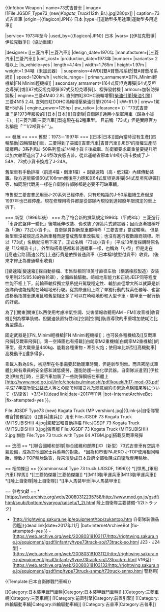 {{Infobox Weapon
| name=73式吉普車
| image=[[File:JGSDF_Type73_(new)_Kogata_Truck_(12th_Br.).jpg|280px]]
| caption=73式吉普車
|origin={{flagicon|JPN}} 日本
|type=[[運動型多用途車|運動型多用途車]]
<!-- 服役記錄 -->
|service= 1973年至今
|used_by={{flagicon|JPN}} 日本
|wars= [[伊拉克戰爭|伊拉克戰爭]]（協助重建）
<!-- 生產歷史 -->
|designer= [[三菱汽車|三菱汽車]]
|design_date=1970年
|manufacturer=[[三菱汽車|三菱汽車]]
|unit_cost=
|production_date=1973年
|number=
|variants= 2種以上
|is_vehicle=yes
|       length=4.14m 
|        width=1.765m 
|       height=1.97m 
|       weight=1.94噸（未加武器）
|   suspension=4WD[[雙A臂懸吊系統|雙A臂懸吊系統]]
|   speed=120km/h
|        vehicle_range=
|      primary_armament=[[FN_Minimi輕機槍|FN Minimi輕機槍]]
|    secondary_armament=[[64式反坦克導彈|64式反坦克導彈]]或[[87式反坦克導彈|87式反坦克導彈]]、榴彈發射機
|       armour=加裝防彈鋼板
|       engine=三菱4M40 2.8L 直列四缸SOHC渦輪增壓[[柴油引擎|柴油引擎]](1996~2013)<br>
               三菱4N15 2.4L 直列四缸DOHC渦輪增壓柴油引擎(2014~)
|           kW=91.9
|         crew=1駕駛+5步兵
|    engine_power=125hp
|        pw_ratio= 
|clearance=
}}
'''73式吉普車'''是1973年服役的[[日本|日本]][[自衛隊|自衛隊]]通用小型軍用車（歸為小貨卡）。[[三菱汽車|三菱汽車]]製造現在有2種車型。
目前稱「73式」但是實際官方名稱是「'''1/2噸貨卡'''」。

== 發展 ==
=== 舊型：1973－1997年 ===
[[日本|日本]]國內當時沒有生產[[四輪驅動|四輪驅動]]車，三菱得到了美國[[吉普汽車|吉普汽車]]JEEP的授權生產防衛廳用J-3系列和J-50系列當成1/4噸小貨卡後繼車、防衛廳要求載重量要提升所以加大軸距造出了J-24型改良版吉普。從此運輸省原本1/4噸小貨卡換成了J-54A、73式小貨卡換成了J-24A。

舊型車有手動排檔（前進4檔・倒車1檔）+ 副變速箱（高・低2檔）內建傳動裝置。後方還能裝備60式106mm無後座力砲和[[64式反坦克導彈|64式反坦克導彈]]等、如同現代戰馬一樣在自衛隊各部隊都是必要不可缺車輛。

市售型三菱吉普民用車J-20系列已經停產、只有短軸距的J-50系繼續生產但是1997年也已經停產。現在修理用零件都是從部隊內現役到達報廢年限規定的車上拆下。

=== 新型（1996年後） ===
為了符合新的排氣規定1996年（平成8年）三菱進行「車身底盤非一體化」後端延伸改裝、也改裝了彈簧片式避震器；因而逐漸被稱呼為「（新）73式小貨卡」。
自衛隊員對新型車都稱呼「三菱吉普」當成暱稱。
但是新型車沒被規定成為新車種而是當成舊型車改裝版；也沒有進行複數廠商競標。所以「73式」名稱就沿用下來了。正式名稱「73式小貨卡」（平成13年度採購時原名是「1/2噸貨卡」）。外型和搭乘感都和普通轎車一樣，也稱為「小型」但是走在[[高速公路|高速公路]]上通行費是依照普通貨車（日本稱1號型付費車）收費。（後來才修正為普通轎車收費）

[[變速箱|變速箱]]採自動排檔、市售型相同18英寸直径车胎（横濱橡胶製造）安装专用制215/85.18的铁轮罩），全面四輪驅動。崎嶇地形能力和正統JEEP同等程度性能不相上下，前輪車軸採獨立懸吊提升駕駛穩定性、輪胎直徑增大所以就算是新進隊員也能輕鬆在崎嶇地形行駛。従實際運用上除了單獨行動的探索任務等、也當成移動指揮車運用且和舊型相比多了可以在崎嶇地形和大型卡車・裝甲車一起行動的好處。

為了[[關東|關東]]以西使用考慮冷氣空調、災害情報收聽用AM・FM[[收音機|收音機]]列為標準裝備。但變速裝置特性和[[空調|空調]]裝置導致的車重增加使耗油比舊型還高。

固定武器是[[FN_Minimi輕機槍|FN Minimi輕機槍]]；也可裝各種機槍及[[反戰車飛彈|反戰車飛彈]]。第一空降團也有搭載[[白朗寧M2重機槍|白朗寧M2重機槍]]的車型。最大載重量440kg、能載各種重物・牽引火炮；使用率比新型[[高機動車|高機動車]]還多得多。

乘載人數為6名，初期型在冬季需要起動暖車時間，但是新型則無。而且密閉式車體比較有乘員的安全感和減低疲勞，還能防護一些化學武器。自衛隊派遣至[[伊拉克|伊拉克]]時，三菱汽車加裝了一些防彈鋼板在車體上<ref>[http://www.mod.go.jp/j/info/chotatsu/minaoshi/pdf/koueki/h17-mod-03.pdf 平成17年度所管公益法人等との間で締結された随意契約の緊急点検結果等について（防衛省）<3/3>]{{dead link|date=2017年11月 |bot=InternetArchiveBot |fix-attempted=yes }}</ref>。

<gallery>
File:JGSDF Type73 (new) Kogata Truck (MP vershion).jpg|{{Link-ja|自衛隊警務官|警務官}}（[[憲兵|憲兵]]）用車
File:JGSDF 73 Kogata Truck (MITSUBISHII) 4.jpg|駕駛室和自動排檔
File:JGSDF 73 Kogata Truck (MITSUBISHII) 3.jpg|儀表版
File:JGSDF 73 Kogata Truck (MITSUBISHII) 2.jpg|備胎
File:Type 73 truck with Type 64 ATGM.jpg|搭載反戰車飛彈
</gallery>

== 逸聞 ==
*[[聯合國維和部隊|聯合國維和部隊]]中（新型）73式吉普車有空調冷氣設備，成為其他國家士兵羨幕的對象。
*因為和市售PAJERO J-TOP使用相同輪胎，導致J-TOP輪胎缺貨，後來演變成日本政府全部收購成自衛隊專用輪胎。

== 相關條目 ==
{{commonscat|Type 73 truck (JGSDF, 1996)}}
*[[悍馬_(軍用汽車)|悍馬]]
*[[三菱帕傑羅|三菱帕傑羅]]
*[[M113裝甲運兵車|M113裝甲運兵車]]
*[[陸上自衛隊|陸上自衛隊]]
*[[半人馬裝甲車|半人馬裝甲車]]

== 參考文獻 ==
<references />
*[https://web.archive.org/web/20080312235758/http://www.mod.go.jp/gsdf/html/soubi/bottom/syaryou/kaisetu/1_2t.html 陸上自衛隊主要装備-1/2tトラック]
* [http://rightwing.sakura.ne.jp/equipment/top/zukantop.htm 自衛隊装備品図鑑]{{dead link|date=2017年11月 |bot=InternetArchiveBot |fix-attempted=yes }} - [https://web.archive.org/web/20080318103117/http://rightwing.sakura.ne.jp/equipment/jgsdf/infantry/type73track-so/t73track-so.html J23・J24型] - [https://web.archive.org/web/20080318103112/http://rightwing.sakura.ne.jp/equipment/jgsdf/infantry/type73track-sn/t73truck-n.html V16型] - [https://web.archive.org/web/20080318103132/http://rightwing.sakura.ne.jp/equipment/jgsdf/mp/type73truck-snmp/t73truck-snmp.html 警務用]

{{Template:日本自衛隊戰鬥車輛}}

[[Category:日本裝甲戰鬥車輛|Category:日本裝甲戰鬥車輛]]
[[Category:三菱車輛|Category:三菱車輛]]
[[Category:前置引擎|Category:前置引擎]]
[[Category:四輪驅動車輛|Category:四輪驅動車輛]]
[[Category:吉普車|Category:吉普車]]